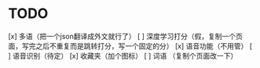 # TODO

[x] 多语（把一个json翻译成外文就行了）
[ ] 深度学习打分（假，复制一个页面，写完之后不重复而是跳转打分，写一个固定的分）
[x] 语音功能（不用管）
[ ] 语音识别（待定）
[x] 收藏夹（加个图标）
[ ] 词语 （复制个页面改一下）
